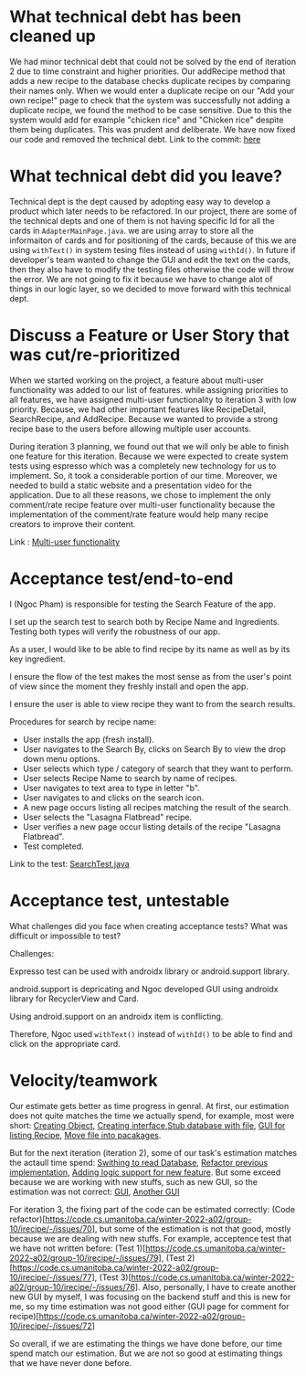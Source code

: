 What technical debt has been cleaned up
========================================

We had minor technical debt that could not be solved by the end of iteration 2 due to time constraint and higher priorities. 
Our addRecipe method that adds a new recipe to the database checks duplicate recipes by comparing their names only.
When we would enter a duplicate recipe on our "Add your own recipe!" page to check that the system was successfully not adding
a duplicate recipe, we found the method to be case sensitive.
Due to this the system would add for example "chicken rice" and "Chicken rice" despite them being duplicates.
This was prudent and deliberate. We have now fixed our code and removed the technical debt.
Link to the commit: [here](https://code.cs.umanitoba.ca/winter-2022-a02/group-10/irecipe/-/commit/8acc8c03b7d826b280d660d0f3ac73d3d92820aa)

What technical debt did you leave?
==================================

Technical dept is the dept caused by adopting easy way to develop a product which later needs to be refactored. In our project, there are some of the technical depts and one of them is not having specific Id for all the cards in `AdapterMainPage.java`. we are using array to store all the informaiton of cards and for positioning of the cards, because of this we are using `withText()` in system tesing files instead of using `withId()`. In future if developer's team wanted to change the GUI and edit the text on the cards, then they also have to modify the testing files otherwise the code will throw the error. We are not going to fix it because we have to change alot of things in our logic layer, so we decided to move forward with this technical dept.

Discuss a Feature or User Story that was cut/re-prioritized
============================================

When we started working on the project, a feature about multi-user functionality was added to our list of features. while assigning priorities to all features, we have assigned multi-user functionality to iteration 3 with low priority. Because, we had other important features like RecipeDetail, SearchRecipe, and AddRecipe. Because we wanted to provide a strong recipe base to the users before allowing multiple user accounts.

During iteration 3 planning, we found out that we will only be able to finish one feature for this iteration. Because we were expected to create system tests using espresso which was a completely new technology for us to implement. So, it took a considerable portion of our time. Moreover, we needed to build a static website and a presentation video for the application. Due to all these reasons, we chose to implement the only comment/rate recipe feature over multi-user functionality because the implementation of the comment/rate feature would help many recipe creators to improve their content.

Link : [Multi-user functionality](https://code.cs.umanitoba.ca/winter-2022-a02/group-10/irecipe/-/issues/13)


Acceptance test/end-to-end
==========================

I (Ngoc Pham) is responsible for testing the Search Feature of the app.

I set up the search test to search both by Recipe Name and Ingredients. Testing both types will verify the robustness of our app.

As a user, I would like to be able to find recipe by its name as well as by its key ingredient.

I ensure the flow of the test makes the most sense as from the user's point of view since the moment they freshly install and open the app.

I ensure the user is able to view recipe they want to from the search results.

Procedures for search by recipe name:
- User installs the app (fresh install).
- User navigates to the Search By, clicks on Search By to view the drop down menu options. 
- User selects which type / category of search that they want to perform.
- User selects Recipe Name to search by name of recipes.
- User navigates to text area to type in letter "b".
- User navigates to and clicks on the search icon.
- A new page occurs listing all recipes matching the result of the search.
- User selects the "Lasagna Flatbread" recipe.
- User verifies a new page occur listing details of the recipe "Lasagna Flatbread".
- Test completed.

Link to the test: [SearchTest.java](https://code.cs.umanitoba.ca/winter-2022-a02/group-10/irecipe/-/blob/76-acceptance-test-searchtest-modification/app/src/androidTest/java/comp3350/iRecipe/SearchTest.java)


Acceptance test, untestable
===============

What challenges did you face when creating acceptance tests? What was difficult
or impossible to test?

Challenges:

Expresso test can be used with androidx library or android.support library.

android.support is depricating and Ngoc developed GUI using androidx library for RecyclerView and Card.

Using android.support on an androidx item is conflicting.

Therefore, Ngoc used `withText()` instead of `withId()` to be able to find and click on the appropriate card.

Velocity/teamwork
=================

Our estimate gets better as time progress in genral. At first, our estimation does not quite matches the time we actually spend, for example, most were short: [Creating Object](https://code.cs.umanitoba.ca/winter-2022-a02/group-10/irecipe/-/issues/23), 
[Creating interface](https://code.cs.umanitoba.ca/winter-2022-a02/group-10/irecipe/-/issues/25),[Stub database with file](https://code.cs.umanitoba.ca/winter-2022-a02/group-10/irecipe/-/issues/24),
 [GUI for listing Recipe](https://code.cs.umanitoba.ca/winter-2022-a02/group-10/irecipe/-/issues/29), [Move file into pacakages](https://code.cs.umanitoba.ca/winter-2022-a02/group-10/irecipe/-/issues/33). 
 
But for the next iteration (iteration 2), some of our task's estimation matches the actaull time spend: [Swithing to read Database](https://code.cs.umanitoba.ca/winter-2022-a02/group-10/irecipe/-/issues/49), [Refactor previous implementation](https://code.cs.umanitoba.ca/winter-2022-a02/group-10/irecipe/-/issues/52), [Adding logic support for new feature](https://code.cs.umanitoba.ca/winter-2022-a02/group-10/irecipe/-/issues/53). But some exceed because we are working with new stuffs, such as new GUI, so the estimation was not correct: [GUI](https://code.cs.umanitoba.ca/winter-2022-a02/group-10/irecipe/-/issues/57), [Another GUI](https://code.cs.umanitoba.ca/winter-2022-a02/group-10/irecipe/-/issues/50)

For iteration 3, the fixing part of the code can be estimated correctly: (Code refactor)[https://code.cs.umanitoba.ca/winter-2022-a02/group-10/irecipe/-/issues/70], but some of the estimation is not that good, mostly because we are dealing with new stuffs. For example, acceptence test that we have not written before: (Test 1)[https://code.cs.umanitoba.ca/winter-2022-a02/group-10/irecipe/-/issues/79], (Test 2)[https://code.cs.umanitoba.ca/winter-2022-a02/group-10/irecipe/-/issues/77], (Test 3)[https://code.cs.umanitoba.ca/winter-2022-a02/group-10/irecipe/-/issues/76]. Also, personally, I have to create another new GUI by myself, I was focusing on the backend stuff and this is new for me, so my time estimation was not good either (GUI page for comment for recipe)[https://code.cs.umanitoba.ca/winter-2022-a02/group-10/irecipe/-/issues/72]

So overall, if we are estimating the things we have done before, our time spend match our estimation. But we are not so good at estimating things that we have never done before.
